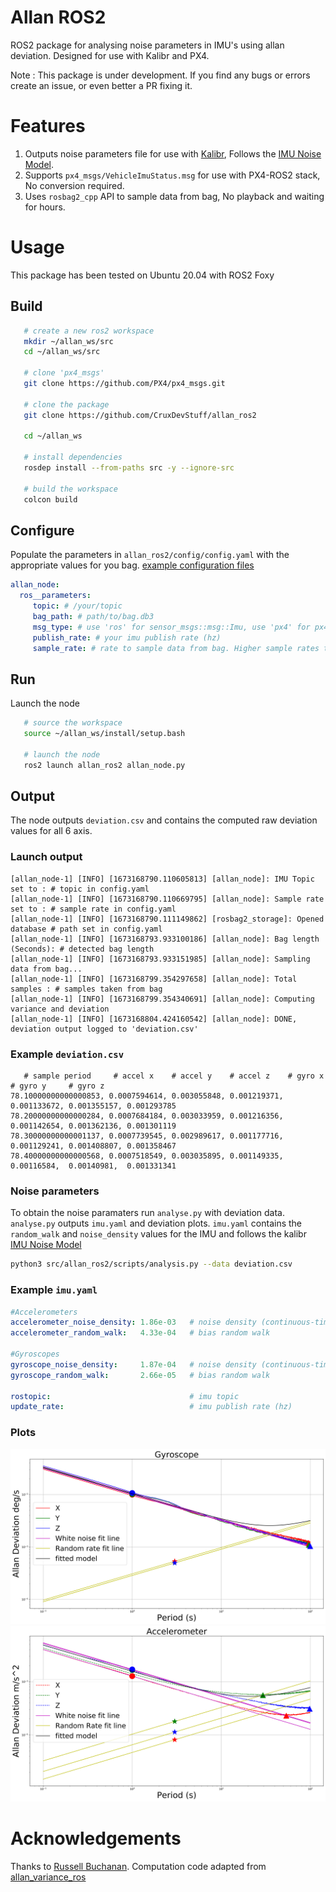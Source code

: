 # Allan ROS2 

ROS2 package for analysing noise parameters in IMU's using allan deviation. Designed for use with Kalibr and PX4. 

Note : This package is under development. If you find any bugs or errors create an issue, or even better a PR fixing it.

# Features 
1. Outputs noise parameters file for use with [Kalibr](https://github.com/ethz-asl/kalibr), Follows the [IMU Noise Model](https://github.com/ethz-asl/kalibr/wiki/IMU-Noise-Model).
2. Supports ```px4_msgs/VehicleImuStatus.msg``` for use with PX4-ROS2 stack, No conversion required.
3. Uses ```rosbag2_cpp``` API to sample data from bag, No playback and waiting for hours. 


# Usage 

This package has been tested on Ubuntu 20.04 with ROS2 Foxy 

## Build
```bash 
   # create a new ros2 workspace 
   mkdir ~/allan_ws/src 
   cd ~/allan_ws/src
   
   # clone 'px4_msgs' 
   git clone https://github.com/PX4/px4_msgs.git
   
   # clone the package
   git clone https://github.com/CruxDevStuff/allan_ros2
   
   cd ~/allan_ws
   
   # install dependencies
   rosdep install --from-paths src -y --ignore-src
   
   # build the workspace
   colcon build 
```
## Configure
Populate the parameters in ```allan_ros2/config/config.yaml``` with the appropriate values for you bag. [example configuration files](https://github.com/CruxDevStuff/allan_ros2_dev/tree/main/config)
```yaml
allan_node:
  ros__parameters:
     topic: # /your/topic 
     bag_path: # path/to/bag.db3
     msg_type: # use 'ros' for sensor_msgs::msg::Imu, use 'px4' for px4_msgs::msg::VehicleImuStatus
     publish_rate: # your imu publish rate (hz) 
     sample_rate: # rate to sample data from bag. Higher sample rates take longer to compute 
```
## Run 
Launch the node 
```bash
   # source the workspace 
   source ~/allan_ws/install/setup.bash
   
   # launch the node 
   ros2 launch allan_ros2 allan_node.py
```
## Output 
The node outputs ```deviation.csv``` and contains the computed raw deviation values for all 6 axis. 

### Launch output
```
[allan_node-1] [INFO] [1673168790.110605813] [allan_node]: IMU Topic set to : # topic in config.yaml
[allan_node-1] [INFO] [1673168790.110669795] [allan_node]: Sample rate set to : # sample rate in config.yaml
[allan_node-1] [INFO] [1673168790.111149862] [rosbag2_storage]: Opened database # path set in config.yaml
[allan_node-1] [INFO] [1673168793.933100186] [allan_node]: Bag length (Seconds): # detected bag length 
[allan_node-1] [INFO] [1673168793.933151985] [allan_node]: Sampling data from bag...
[allan_node-1] [INFO] [1673168799.354297658] [allan_node]: Total samples : # samples taken from bag 
[allan_node-1] [INFO] [1673168799.354340691] [allan_node]: Computing variance and deviation
[allan_node-1] [INFO] [1673168804.424160542] [allan_node]: DONE, deviation output logged to 'deviation.csv'
```

### Example ```deviation.csv```

```
   # sample period     # accel x    # accel y    # accel z    # gyro x     # gyro y     # gyro z
78.10000000000000853, 0.0007594614, 0.003055848, 0.001219371, 0.001133672, 0.001355157, 0.001293785
78.20000000000000284, 0.0007684184, 0.003033959, 0.001216356, 0.001142654, 0.001362136, 0.001301119
78.30000000000001137, 0.0007739545, 0.002989617, 0.001177716, 0.001129241, 0.001408807, 0.001358467
78.40000000000000568, 0.0007518549, 0.003035895, 0.001149335, 0.00116584,  0.00140981,  0.001331341
```
### Noise parameters
To obtain the noise paramaters run ```analyse.py``` with deviation data. 
```analyse.py``` outputs ```imu.yaml``` and deviation plots. ```imu.yaml``` contains the ```random_walk``` and ```noise_density``` values for the IMU and follows the kalibr [IMU Noise Model](https://github.com/ethz-asl/kalibr/wiki/IMU-Noise-Model) 
```bash
python3 src/allan_ros2/scripts/analysis.py --data deviation.csv
```
### Example ```imu.yaml```
```yaml
#Accelerometers
accelerometer_noise_density: 1.86e-03   # noise density (continuous-time)
accelerometer_random_walk:   4.33e-04   # bias random walk

#Gyroscopes
gyroscope_noise_density:     1.87e-04   # noise density (continuous-time)
gyroscope_random_walk:       2.66e-05   # bias random walk

rostopic:                               # imu topic
update_rate:                            # imu publish rate (hz)
```
### Plots
<img src="assets/gyro.png"/>
<img src="assets/acceleration.png"/>

# Acknowledgements 
Thanks to [Russell Buchanan](https://raabuchanan.com/). Computation code adapted from [allan_variance_ros](https://github.com/ori-drs/allan_variance_ros)
